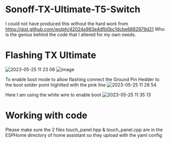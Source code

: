 # Sonoff-TX-Ultimate-T5-Switch

I could not have produced this without the hard work from https://gist.github.com/wolph/42024a983e4dfb0bc1dcbe6882979d21
Who is the genius behind the code that I altered for my own needs.

# Flashing TX Ultimate
![2023-05-25 11 23 06](https://github.com/chris2172/Sonoff-TX-Ultimate-T5-Switch/assets/11930805/b566df68-b753-4c71-b398-a3a891d231b6)
![image](https://github.com/chris2172/Sonoff-TX-Ultimate-T5-Switch/assets/11930805/4b2242b3-7521-4e22-b144-7d6f9c78cf60)

To enable boot mode to allow flashing connect the Ground Pin Hedder to the boot solder point highlited with the pink line
![2023-05-25 11 28 54](https://github.com/chris2172/Sonoff-TX-Ultimate-T5-Switch/assets/11930805/2c64072e-c4c6-4a53-9887-9af410d21c47)

Here I am using the white wire to enable boot
![2023-05-25 11 35 13](https://github.com/chris2172/Sonoff-TX-Ultimate-T5-Switch/assets/11930805/78573f3f-3220-4fc0-9eb2-6291fcb2f3ca)

# Working with code
Please make sure the 2 files touch_panel.hpp & touch_panel.cpp are in the ESPHome directory of home assistant so they upload with the yaml config
